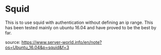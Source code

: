 # Squid
This is to use squid with authentication without defining an ip range.
This has been tested mainly on ubuntu 16.04 and have proved to be the best by far.

source: https://www.server-world.info/en/note?os=Ubuntu_16.04&p=squid&f=3
